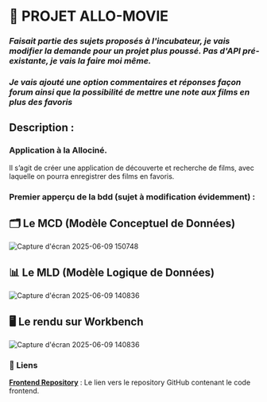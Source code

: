 # 🚀 PROJET ALLO-MOVIE

### _Faisait partie des sujets proposés à l'incubateur, je vais modifier la demande pour un projet plus poussé. Pas d'API pré-existante, je vais la faire moi même._
### _Je vais ajouté une option commentaires et réponses façon forum ainsi que la possibilité de mettre une note aux films en plus des favoris_

## Description :

### Application à la Allociné.

Il s’agit de créer une application de découverte et recherche de films, avec
laquelle on pourra enregistrer des films en favoris.

### Premier apperçu de la bdd (sujet à modification évidemment) :

## 🗂️ Le MCD (Modèle Conceptuel de Données)

![Capture d'écran 2025-06-09 150748](https://github.com/user-attachments/assets/c348e02d-8750-46d7-a571-221b1662679f)

## 📊 Le MLD (Modèle Logique de Données)

![Capture d'écran 2025-06-09 140836](https://github.com/user-attachments/assets/88099c73-80a7-437d-8022-d57d91e923e7)

## 🖥️ Le rendu sur Workbench

![Capture d'écran 2025-06-09 140836](https://github.com/user-attachments/assets/67bb91e1-3f00-4428-a728-0e6d8331acde)

### 🔗 Liens

**[Frontend Repository](https://github.com/cedric-chimot/allo-movie-front)** : Le lien vers le repository GitHub contenant le code frontend.
